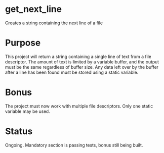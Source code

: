 # get_next_line
Creates a string containing the next line of a file

# Purpose
This project will return a string containing a single line of text from a file descriptor. The amount of text is limited by a variable buffer, and the output must be the same regardless of buffer size.
Any data left over by the buffer after a line has been found must be stored using a static variable.
# Bonus
The project must now work with multiple file descriptors. Only one static variable may be used.

# Status

Ongoing. Mandatory section is passing tests, bonus still being built.
